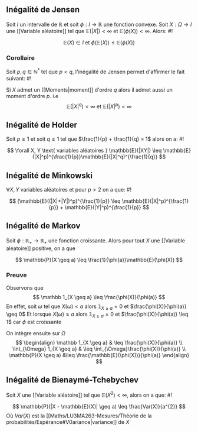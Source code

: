 
## Inégalité de Jensen
Soit $I$ un intervalle de $\mathbb{R}$ et soit $\phi: I \to \mathbb{R}$ une fonction convexe. Soit $X: \Omega \to I$ une [[Variable aléatoire]] tel que $\mathbb{E}(|X|) < \infty$ et $\mathbb{E}(\phi(X)) < \infty$. Alors: #!

$$
\mathbb{E}(X) \in I \text{ et } \phi(\mathbb{E}(X)) \leq \mathbb{E}(\phi(X))
$$
<!--ID: 1735577784394-->



### Corollaire
Soit $p, q \in \mathbb{N}^*$ tel que $p < q$, l'inégalité de Jensen permet d'affirmer le fait suivant: #!

Si $X$ admet un [[Moments|moment]] d'ordre $q$ alors il admet aussi un moment d'ordre $p$. i.e $$
\mathbb{E}(|X|^{q}) < \infty \text{ et } \mathbb{E}(|X| ^p ) < \infty
$$
<!--ID: 1735577784396-->


## Inégalité de Holder
Soit $p \geq 1$ et soit $q \geq 1$ tel que $\frac{1}{p} + \frac{1}{q} = 1$ alors on a: #!

$$
\forall X, Y \text{ variables aléatoires } \mathbb{E}(|XY|) \leq \mathbb{E}(|X|^p)^{\frac{1}{p}}\mathbb{E}(|X|^q)^{\frac{1}{q}}
$$
<!--ID: 1735577784398-->


## Inégalité de Minkowski
$\forall X, Y$ variables aléatoires et pour $p > 2$ on a que: #!

$$
(\mathbb{E}((|X|+|Y|)^p)^{\frac{1}{p}} \leq \mathbb{E}(|X|^p)^{\frac{1}{p}} + \mathbb{E}(|Y|^p)^{\frac{1}{p}}
$$
<!--ID: 1735577784401-->


## Inégalité de Markov
Soit $\phi: \mathbb{R}_{+} \to \mathbb{R}_{+}$ une fonction croissante. Alors pour tout $X$ une [[Variable aléatoire]] positive, on a que

$$
\mathbb{P}(X \geq a) \leq \frac{1}{\phi(a)}\mathbb{E}(\phi(X))
$$

### Preuve
Observons que
$$
\mathbb 1_{X \geq a} \leq \frac{\phi(X)}{\phi(a)}
$$
En effet, soit $\omega$ tel que $X(\omega) < a$ alors $\mathbb{1}_{X \geq a} = 0$ et $\frac{\phi(X)}{\phi(a)} \geq 0$
Et lorsque $X(\omega) \geq a$ alors $\mathbb{1}_{X \geq a} = 0$ et $\frac{\phi(X)}{\phi(a)} \leq 1$ car $\phi$ est croissante

On intègre ensuite sur $\Omega$
$$
\begin{align}
\mathbb 1_{X \geq a} & \leq \frac{\phi(X)}{\phi(a)}  \\
\int_{\Omega} 1_{X \geq a} & \leq \int_{\Omega}\frac{\phi(X)}{\phi(a)} \\
\mathbb{P}(X \geq a) &\leq \frac{\mathbb{E}(\phi(X))}{\phi(a)}
\end{align}
$$



## Inégalité de Bienaymé-Tchebychev
Soit $X$ une [[Variable aléatoire]] tel que $\mathbb{E}(X^{2})< \infty$, alors on a que: #!

$$
\mathbb{P}(|X - \mathbb{E}(X)| \geq a) \leq \frac{Var(X)}{a^{2}}
$$
Où $Var(X)$ est la [[Maths/LU3MA263-Mesures/Théorie de la probabilités/Espérance#V0ariance|variance]] de $X$
<!--ID: 1735577784402-->
